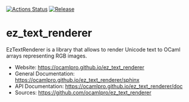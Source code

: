 
[![Actions Status](https://github.com/ocamlpro/ez_text_renderer/workflows/Main%20Workflow/badge.svg)](https://github.com/ocamlpro/ez_text_renderer/actions)
[![Release](https://img.shields.io/github/release/ocamlpro/ez_text_renderer.svg)](https://github.com/ocamlpro/ez_text_renderer/releases)

# ez_text_renderer


EzTextRenderer is a library that allows to render Unicode text
to OCaml arrays representing RGB images.


* Website: https://ocamlpro.github.io/ez_text_renderer
* General Documentation: https://ocamlpro.github.io/ez_text_renderer/sphinx
* API Documentation: https://ocamlpro.github.io/ez_text_renderer/doc
* Sources: https://github.com/ocamlpro/ez_text_renderer
